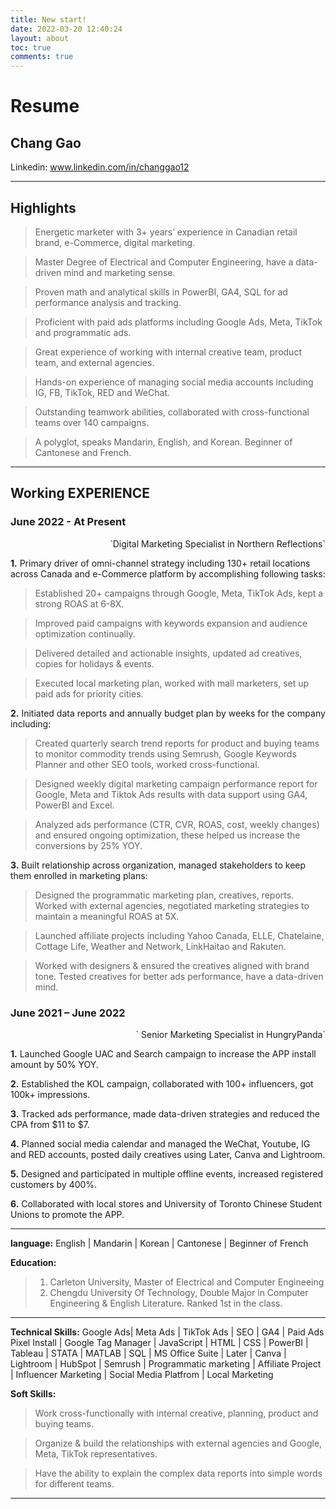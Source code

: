 ```yaml
---
title: New start!
date: 2022-03-20 12:40:24
layout: about
toc: true
comments: true
---
```



# Resume
## Chang Gao
Linkedin: www.linkedin.com/in/changgao12

----

## Highlights

> Energetic marketer with 3+ years’ experience in Canadian retail brand, e-Commerce, digital marketing.

> Master Degree of Electrical and Computer Engineering, have a data-driven mind and marketing sense.

> Proven math and analytical skills in PowerBI, GA4, SQL for ad performance analysis and tracking.

> Proficient with paid ads platforms including Google Ads, Meta, TikTok and programmatic ads.

> Great experience of working with internal creative team, product team, and external agencies.

> Hands-on experience of managing social media accounts including IG, FB, TikTok, RED and WeChat.

> Outstanding teamwork abilities, collaborated with cross-functional teams over 140 campaigns.

> A polyglot, speaks Mandarin, English, and Korean. Beginner of Cantonese and French.

---

## Working EXPERIENCE

### June 2022 - At Present

<div align='right'>`Digital Marketing Specialist in Northern Reflections` </div>  

**1.** Primary driver of omni-channel strategy including 130+ retail locations across Canada and e-Commerce platform by accomplishing following tasks:

   > Established 20+ campaigns through Google, Meta, TikTok Ads, kept a strong ROAS at 6-8X.

   > Improved paid campaigns with keywords expansion and audience optimization continually.

   > Delivered detailed and actionable insights, updated ad creatives, copies for holidays & events.

   > Executed local marketing plan, worked with mall marketers, set up paid ads for priority cities.

**2.** Initiated data reports and annually budget plan by weeks for the company including:

> Created quarterly search trend reports for product and buying teams to monitor commodity trends using Semrush, Google Keywords Planner and other SEO tools, worked cross-functional.

> Designed weekly digital marketing campaign performance report for Google, Meta and Tiktok Ads results with data support using GA4, PowerBI and Excel.

> Analyzed ads performance (CTR, CVR, ROAS, cost, weekly changes) and ensured ongoing optimization, these helped us increase the conversions by 25% YOY.

**3.** Built relationship across organization, managed stakeholders to keep them enrolled in marketing plans:

> Designed the programmatic marketing plan, creatives, reports. Worked with external agencies, negotiated marketing strategies to maintain a meaningful ROAS at 5X.

> Launched affiliate projects including Yahoo Canada, ELLE, Chatelaine, Cottage Life, Weather and Network, LinkHaitao and Rakuten.

> Worked with designers & ensured the creatives aligned with brand tone. Tested creatives for better ads performance, have a data-driven mind.

### June 2021 – June 2022  

<div align='right'>` Senior Marketing Specialist in HungryPanda` </div>  

**1.** Launched Google UAC and Search campaign to increase the APP install amount by 50% YOY.

**2.** Established the KOL campaign, collaborated with 100+ influencers, got 100k+ impressions.
   
**3.**	Tracked ads performance, made data-driven strategies and reduced the CPA from $11 to $7.

**4.**	Planned social media calendar and managed the WeChat, Youtube, IG and RED accounts, posted daily creatives using Later, Canva and Lightroom.

**5.**	Designed and participated in multiple offline events, increased registered customers by 400%.

**6.**	Collaborated with local stores and University of Toronto Chinese Student Unions to promote the APP.

---

**language:** English | Mandarin | Korean | Cantonese | Beginner of French

**Education:**

> 1. Carleton University, Master of Electrical and Computer Engineeing
> 2. Chengdu University Of Technology, Double Major in Computer Engineering & English Literature. Ranked 1st in the class.

---

**Technical Skills:** Google Ads| Meta Ads | TikTok Ads | SEO | GA4 | Paid Ads Pixel Install | Google Tag Manager | JavaScript | HTML | CSS | PowerBI | Tableau | STATA | MATLAB | SQL | MS Office Suite | Later | Canva | Lightroom | HubSpot | Semrush | Programmatic marketing | Affiliate Project | Influencer Marketing | Social Media Platfrom | Local Marketing


**Soft Skills:** 

> Work cross-functionally with internal creative, planning, product and buying teams. 

> Organize & build the relationships with external agencies and Google, Meta, TikTok representatives.

> Have the ability to explain the complex data reports into simple words for different teams.


---

